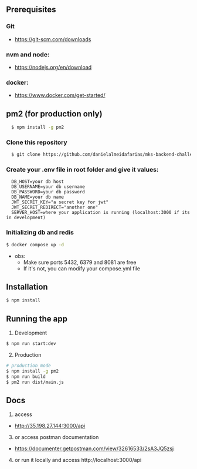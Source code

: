 ## Prerequisites

### Git
- https://git-scm.com/downloads

### nvm and node:
- https://nodejs.org/en/download

### docker: 
- https://www.docker.com/get-started/

## pm2 (for production only)
```bash
  $ npm install -g pm2  
```

### Clone this repository 
```bash
  $ git clone https://github.com/danielalmeidafarias/mks-backend-challenge.git
```

### Create your .env file in root folder and give it values:
```
  DB_HOST=your db host
  DB_USERNAME=your db username
  DB_PASSWORD=your db password
  DB_NAME=your db name
  JWT_SECRET_KEY="a secret key for jwt"
  JWT_SECRET_REDIRECT="another one"
  SERVER_HOST=where your application is running (localhost:3000 if its in development)
```

### Initializing db and redis
```bash
$ docker compose up -d
```
* obs: 
  - Make sure ports 5432, 6379 and 8081 are free
  - If it's not, you can modify your compose.yml file

## Installation
```bash
$ npm install
```

## Running the app

1. Development
```bash
$ npm run start:dev
```

2. Production
```bash
# production mode
$ npm install -g pm2
$ npm run build
$ pm2 run dist/main.js
```

## Docs
1. access
  - http://35.198.27.144:3000/api
3. or access postman documentation
- https://documenter.getpostman.com/view/32616533/2sA3JQ5zsj
4. or run it locally and access http://localhost:3000/api
